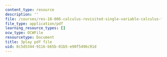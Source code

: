 ```yaml
---
content_type: resource
description: ''
file: /courses/res-18-006-calculus-revisited-single-variable-calculus-fall-2010/8c5d53449116b65b01b5e90f5496c91d_HI_7Ml16O6Y.pdf
file_type: application/pdf
learning_resource_types: []
ocw_type: OCWFile
resourcetype: Document
title: 3play pdf file
uid: 8c5d5344-9116-b65b-01b5-e90f5496c91d
---
```

